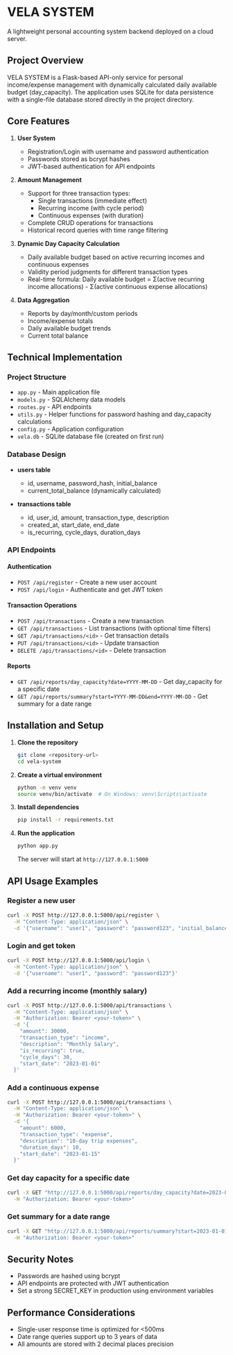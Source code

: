 # VELA SYSTEM

A lightweight personal accounting system backend deployed on a cloud server.

## Project Overview

VELA SYSTEM is a Flask-based API-only service for personal income/expense management with dynamically calculated daily available budget (day_capacity). The application uses SQLite for data persistence with a single-file database stored directly in the project directory.

## Core Features

1. **User System**
   - Registration/Login with username and password authentication
   - Passwords stored as bcrypt hashes
   - JWT-based authentication for API endpoints

2. **Amount Management**
   - Support for three transaction types:
     - Single transactions (immediate effect)
     - Recurring income (with cycle period)
     - Continuous expenses (with duration)
   - Complete CRUD operations for transactions
   - Historical record queries with time range filtering

3. **Dynamic Day Capacity Calculation**
   - Daily available budget based on active recurring incomes and continuous expenses
   - Validity period judgments for different transaction types
   - Real-time formula: Daily available budget = Σ(active recurring income allocations) - Σ(active continuous expense allocations)

4. **Data Aggregation**
   - Reports by day/month/custom periods
   - Income/expense totals
   - Daily available budget trends
   - Current total balance

## Technical Implementation

### Project Structure

- `app.py` - Main application file
- `models.py` - SQLAlchemy data models
- `routes.py` - API endpoints
- `utils.py` - Helper functions for password hashing and day_capacity calculations
- `config.py` - Application configuration
- `vela.db` - SQLite database file (created on first run)

### Database Design

- **users table**
  - id, username, password_hash, initial_balance
  - current_total_balance (dynamically calculated)

- **transactions table**
  - id, user_id, amount, transaction_type, description
  - created_at, start_date, end_date
  - is_recurring, cycle_days, duration_days

### API Endpoints

#### Authentication
- `POST /api/register` - Create a new user account
- `POST /api/login` - Authenticate and get JWT token

#### Transaction Operations
- `POST /api/transactions` - Create a new transaction
- `GET /api/transactions` - List transactions (with optional time filters)
- `GET /api/transactions/<id>` - Get transaction details
- `PUT /api/transactions/<id>` - Update transaction
- `DELETE /api/transactions/<id>` - Delete transaction

#### Reports
- `GET /api/reports/day_capacity?date=YYYY-MM-DD` - Get day_capacity for a specific date
- `GET /api/reports/summary?start=YYYY-MM-DD&end=YYYY-MM-DD` - Get summary for a date range

## Installation and Setup

1. **Clone the repository**

   ```bash
   git clone <repository-url>
   cd vela-system
   ```

2. **Create a virtual environment**

   ```bash
   python -m venv venv
   source venv/bin/activate  # On Windows: venv\Scripts\activate
   ```

3. **Install dependencies**

   ```bash
   pip install -r requirements.txt
   ```

4. **Run the application**

   ```bash
   python app.py
   ```

   The server will start at `http://127.0.0.1:5000`

## API Usage Examples

### Register a new user

```bash
curl -X POST http://127.0.0.1:5000/api/register \
  -H "Content-Type: application/json" \
  -d '{"username": "user1", "password": "password123", "initial_balance": 10000}'
```

### Login and get token

```bash
curl -X POST http://127.0.0.1:5000/api/login \
  -H "Content-Type: application/json" \
  -d '{"username": "user1", "password": "password123"}'
```

### Add a recurring income (monthly salary)

```bash
curl -X POST http://127.0.0.1:5000/api/transactions \
  -H "Content-Type: application/json" \
  -H "Authorization: Bearer <your-token>" \
  -d '{
    "amount": 30000,
    "transaction_type": "income",
    "description": "Monthly Salary",
    "is_recurring": true,
    "cycle_days": 30,
    "start_date": "2023-01-01"
  }'
```

### Add a continuous expense

```bash
curl -X POST http://127.0.0.1:5000/api/transactions \
  -H "Content-Type: application/json" \
  -H "Authorization: Bearer <your-token>" \
  -d '{
    "amount": 6000,
    "transaction_type": "expense",
    "description": "10-day trip expenses",
    "duration_days": 10,
    "start_date": "2023-01-15"
  }'
```

### Get day capacity for a specific date

```bash
curl -X GET "http://127.0.0.1:5000/api/reports/day_capacity?date=2023-01-20" \
  -H "Authorization: Bearer <your-token>"
```

### Get summary for a date range

```bash
curl -X GET "http://127.0.0.1:5000/api/reports/summary?start=2023-01-01&end=2023-01-31" \
  -H "Authorization: Bearer <your-token>"
```

## Security Notes

- Passwords are hashed using bcrypt
- API endpoints are protected with JWT authentication
- Set a strong SECRET_KEY in production using environment variables

## Performance Considerations

- Single-user response time is optimized for <500ms
- Date range queries support up to 3 years of data
- All amounts are stored with 2 decimal places precision
